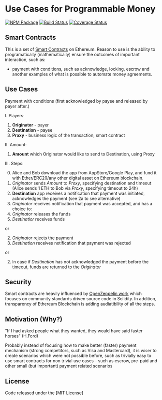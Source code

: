 # Use Cases for Programmable Money
[![NPM Package](https://img.shields.io/npm/v/openzeppelin-solidity.svg?style=flat-square)](https://www.npmjs.org/package/openzeppelin-solidity)
[![Build Status](https://img.shields.io/travis/OpenZeppelin/openzeppelin-solidity.svg?branch=master&style=flat-square)](https://travis-ci.org/OpenZeppelin/openzeppelin-solidity)
[![Coverage Status](https://img.shields.io/coveralls/github/OpenZeppelin/openzeppelin-solidity/master.svg?style=flat-square)](https://coveralls.io/github/OpenZeppelin/openzeppelin-solidity?branch=master)

## Smart Contracts

This is a set of [Smart Contracts](https://en.wikipedia.org/wiki/Smart_contract) on Ethereum.
Reason to use is the ability to programatically (mathematically) ensure the outcomes of important interaction, such as:

- payment with conditions, such as acknowledge, locking, escrow and another examples of what is possible to automate money agreements. 

## Use Cases
Payment with conditions (first acknowledged by payee and released by payer after.)

I. Players:
1) **Originator** - payer
2) **Destination** - payee
3) **Proxy** - business logic of the transaction, smart contract

II. Amount:
1) **Amount** which Originator would like to send to Destination, using Proxy

III. Steps:

0) Alice and Bob download the app from AppStore/Google Play, and fund it with Ether/ERC20/any other digital asset on Ethereum blockchain.
1) *Originator* sends *Amount* to *Proxy*, specifying destination and timeout (Alice sends 1 ETH to Bob via _Proxy_, specifying timeout to 24h)
2) **Destination** app receives a notification that payment was initiated, acknowledges the payment (see 2a to see alternative)
3) *Originator* receives notification that payment was accepted, and has a choice to: 
4) *Originator* releases the funds
5) *Destinatior* receives funds 

or 

2) *Originator* rejects the payment
3) *Destination* receives notification that payment was rejected 

or

2) In case if *Destination* has not acknowledged the payment before the timeout, funds are returned to the *Originator* 


## Security
Smart contracts are heavily influenced by [OpenZeppelin work](https://openzeppelin.org/api/docs/open-zeppelin.html) which focuses on community standards driven source code in Solidity. 
In addition, transparency of Ethereum Blockchain is adding audiatibility of all the steps.

## Motivation (Why?)
"If I had asked people what they wanted, they would have said faster horses" (H.Ford)

Probably instead of focusing how to make better (faster) payment mechanism (strong competitors, such as Visa and Mastercard), it is wiser to create scenarios which were not possible before, such as trivially easy to use smart contracts for non trivial use cases - such as escrow, pre-paid and other small (but important) payment related scenarios

## License
Code released under the [MIT License]
